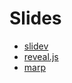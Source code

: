 # Slides

* [slidev](https://sli.dev/)
* [reveal.js](https://revealjs.com/)
* [marp](https://marp.app/)

